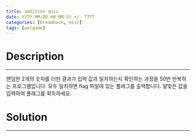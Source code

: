 ```yaml
---
title: addition quiz
date: YYYY-MM-DD HH:MM:SS +/- TTTT
categories: [Dreamhack, misc]
tags: [wargame]
---
```


# Description

---

랜덤한 2개의 숫자를 더한 결과가 입력 값과 일치하는지 확인하는 과정을 50번 반복하는 프로그램입니다. 모두 일치하면 flag 파일에 있는 플래그를 출력합니다. 알맞은 값을 입력하여 플래그를 획득하세요.

# Solution

---
